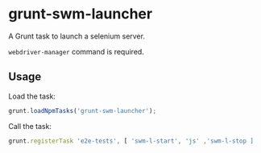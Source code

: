 # grunt-swm-launcher

A Grunt task to launch a selenium server.

```webdriver-manager``` command is required.

## Usage

Load the task:

```javascript
grunt.loadNpmTasks('grunt-swm-launcher');
```

Call the task:

```javascript
grunt.registerTask 'e2e-tests', [ 'swm-l-start', 'js' ,'swm-l-stop ]
```
